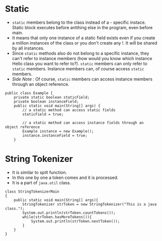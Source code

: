 # Static

- `static` members belong to the class instead of a - specific instace.
Static block executes before antthing else in the program, even before main.
- It means that only one instance of a static field exists even if you create a million instances of the class or you don't create any !. It will be shared by all instances.
- Since `static` methods also do not belong to a specific instance, they can't refer to instance members (how would you know which instance Hello class you want to refer to?). `static` members can only refer to `static` members. Instance members can, of course access `static` members.
- *Side Note* : Of course, `static` members can access instance members through an object reference.
```
public class Example {
    private static boolean staticField;
    private boolean instanceField;
    public static void main(String[] args) {
        // a static method can access static fields
        staticField = true;

        // a static method can access instance fields through an object reference
        Example instance = new Example();
        instance.instanceField = true;
    }
```
 












# String Tokenizer
- It is similar to spilt function.
- In this one by one a token comes and it is processed.
- It is a part of `java.util` class.
```
class StringTokenizerMain
{
    public static void main(String[] args){
        StringTokenizer strToken = new StringTokenizer("This is a java class.");
        System.out.println(strToken.countTokens());
        while(strToken.hasMoreTokens()){
            System.out.println(strToken.nextToken());
        }
    }
}
```